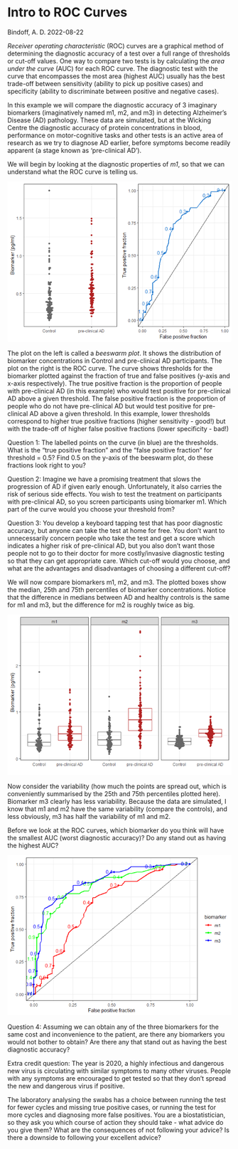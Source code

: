 Intro to ROC Curves
================
Bindoff, A. D.
2022-08-22

*Receiver operating characteristic* (ROC) curves are a graphical method
of determining the diagnostic accuracy of a test over a full range of
thresholds or cut-off values. One way to compare two tests is by
calculating the *area under the curve* (AUC) for each ROC curve. The
diagnostic test with the curve that encompasses the most area (highest
AUC) usually has the best trade-off between sensitivity (ability to pick
up positive cases) and specificity (ability to discriminate between
positive and negative cases).

In this example we will compare the diagnostic accuracy of 3 imaginary
biomarkers (imaginatively named m1, m2, and m3) in detecting Alzheimer’s
Disease (AD) pathology. These data are simulated, but at the Wicking
Centre the diagnostic accuracy of protein concentrations in blood,
performance on motor-cognitive tasks and other tests is an active area
of research as we try to diagnose AD earlier, before symptoms become
readily apparent (a stage known as ‘pre-clinical AD’).

We will begin by looking at the diagnostic properties of *m1*, so that
we can understand what the ROC curve is telling us.

![](README_files/figure-gfm/unnamed-chunk-3-1.png)<!-- -->

The plot on the left is called a *beeswarm plot*. It shows the
distribution of biomarker concentrations in Control and pre-clinical AD
participants. The plot on the right is the ROC curve. The curve shows
thresholds for the biomarker plotted against the fraction of true and
false positives (y-axis and x-axis respectively). The true positive
fraction is the proportion of people with pre-clinical AD (in this
example) who would test positive for pre-clinical AD above a given
threshold. The false positive fraction is the proportion of people who
do not have pre-clinical AD but would test positive for pre-clinical AD
above a given threshold. In this example, lower thresholds correspond to
higher true positive fractions (higher sensitivity - good!) but with the
trade-off of higher false positive fractions (lower specificity - bad!)

Question 1: The labelled points on the curve (in blue) are the
thresholds. What is the “true positive fraction” and the “false positive
fraction” for threshold = 0.5? Find 0.5 on the y-axis of the beeswarm
plot, do these fractions look right to you?

Question 2: Imagine we have a promising treatment that slows the
progression of AD if given early enough. Unfortunately, it also carries
the risk of serious side effects. You wish to test the treatment on
participants with pre-clinical AD, so you screen participants using
biomarker m1. Which part of the curve would you choose your threshold
from?

Question 3: You develop a keyboard tapping test that has poor diagnostic
accuracy, but anyone can take the test at home for free. You don’t want
to unnecessarily concern people who take the test and get a score which
indicates a higher risk of pre-clinical AD, but you also don’t want
those people not to go to their doctor for more costly/invasive
diagnostic testing so that they can get appropriate care. Which cut-off
would you choose, and what are the advantages and disadvantages of
choosing a different cut-off?

We will now compare biomarkers m1, m2, and m3. The plotted boxes show
the median, 25th and 75th percentiles of biomarker concentrations.
Notice that the difference in medians between AD and healthy controls is
the same for m1 and m3, but the difference for m2 is roughly twice as
big.

![](README_files/figure-gfm/unnamed-chunk-4-1.png)<!-- -->

Now consider the variability (how much the points are spread out, which
is conveniently summarised by the 25th and 75th percentiles plotted
here). Biomarker m3 clearly has less variability. Because the data are
simulated, I know that m1 and m2 have the same variability (compare the
controls), and less obviously, m3 has half the variability of m1 and m2.

Before we look at the ROC curves, which biomarker do you think will have
the smallest AUC (worst diagnostic accuracy)? Do any stand out as having
the highest AUC?

![](README_files/figure-gfm/unnamed-chunk-5-1.png)<!-- -->

Question 4: Assuming we can obtain any of the three biomarkers for the
same cost and inconvenience to the patient, are there any biomarkers you
would not bother to obtain? Are there any that stand out as having the
best diagnostic accuracy?

Extra credit question: The year is 2020, a highly infectious and
dangerous new virus is circulating with similar symptoms to many other
viruses. People with any symptoms are encouraged to get tested so that
they don’t spread the new and dangerous virus if positive.

The laboratory analysing the swabs has a choice between running the test
for fewer cycles and missing true positive cases, or running the test
for more cycles and diagnosing more false positives. You are a
biostatistician, so they ask you which course of action they should
take - what advice do you give them? What are the consequences of not
following your advice? Is there a downside to following your excellent
advice?
